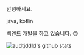  안녕하세요.

java, kotlin 

백엔드 개발을 하고 있습니다. 🙃

![audtjddld's github stats](https://github-readme-stats.vercel.app/api?username=audtjddld&count_private=true)
